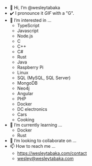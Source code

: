 - 👋 Hi, I’m @wesleytabaka
- ✔️ I pronounce it *GIF* with a "G".
- 👀 I’m interested in ...
  - TypeScript
  - Javascript
  - Node.js
  - C
  - C++
  - C#
  - Rust
  - Java
  - Raspberry Pi
  - Linux
  - SQL (MySQL, SQL Server)
  - MongoDB
  - Neo4j
  - Angular
  - PHP
  - Docker
  - DC electronics
  - Cars
  - Cooking
- 🌱 I’m currently learning ...
  - Docker
  - Rust
- 💞️ I’m looking to collaborate on ...
- 📫 How to reach me ...
  - https://wesleytabaka.com/contact
  - wesley@wesleytabaka.com



<!---
wesleytabaka/wesleytabaka is a ✨ special ✨ repository because its `README.md` (this file) appears on your GitHub profile.
You can click the Preview link to take a look at your changes.
--->
